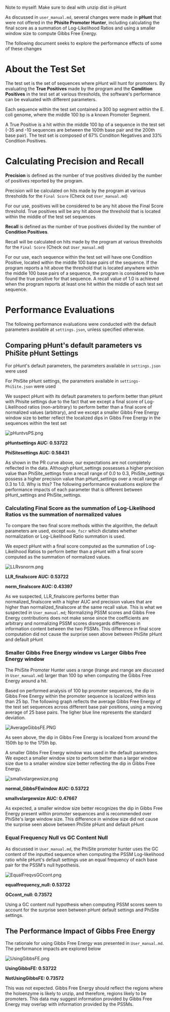 
Note to myself: Make sure to deal with unzip dist in pHunt

As discussed in `user_manual.md`, several changes were made in **pHunt** that were not offered in the **Phisite Promoter Hunter**, including calculating the final score as a summation of Log-Likelihood Ratios and using a smaller window size to compute Gibbs Free Energy.

The following document seeks to explore the performance effects of some of these changes

# About the Test Set
The test set is the set of sequences where pHunt will hunt for promoters. By evaluating the **True Positives** made by the program and the **Condition Positives** in the test set at various thresholds, the software's performance can be evaluated with different parameters.

Each sequence within the test set contained a 300 bp segment within the E. coli genome, where the middle 100 bp is a known Promoter Segment.

A True Positive is a hit within the middle 100 bp of a sequence in the test set (-35 and -10 sequences are between the 100th base pair and the 200th base pair). The test set is composed of 67% Condition Negatives and 33% Condition Positives.

# Calculating Precision and Recall
**Precision** is defined as the number of true positives divided by the number of positives reported by the program.

Precision will be calculated on hits made by the program at various thresholds for the `Final Score` (Check out `User_manual.md`)

For our use, positives will be considered to be any hit above the Final Score threshold. True positives will be any hit above the threshold that is located within the middle of the test set sequences

**Recall** is defined as the number of true positives divided by the number of **Condition Positives**.

Recall will be calculated on hits made by the program at various thresholds for the `Final Score` (Check out `User_manual.md`)

For our use, each sequence within the test set will have one Condition Positive, located within the middle 100 base pairs of the sequence. If the program reports a hit above the threshold that is located anywhere within the middle 100 base pairs of a sequence, the program is considered to have found the true positive for that sequence. A recall value of 1.0 is achieved when the program reports at least one hit within the middle of each test set sequence.

# Performance Evaluations
The following performance evaluations were conducted with the default parameters available at `settings.json`, unless specified otherwise.

## Comparing pHunt's default parameters vs PhiSite pHunt Settings
For pHunt's default parameters, the parameters available in `settings.json` were used

For PhiSite pHunt settings, the parameters available in `settings-PhiSite.json` were used

We suspect pHunt with its default parameters to perform better than pHunt with Phisite settings due to the fact that we except a final score of Log-Likelihood ratios (non-arbitrary) to perform better than a final score of normalized values (arbitrary), and we except a smaller Gibbs Free Energy window size to better reflect the localized dips in Gibbs Free Energy in the sequences within the test set

![pHuntvsPS.png](images/pHuntvsPS.png)

**pHuntsettings AUC: 0.53722**

**PhiSitesettings AUC: 0.58431**

As shown in the PR curve above, our expectations are not completely reflected in the data. Although pHunt_settings possesses a higher precision value than PhiSite_settings from a recall range of 0.0 to 0.3, PhiSite_settings possess a higher precision value than pHunt_settings over a recall range of 0.3 to 1.0. Why is this? The following performance evaluations explore the performance impacts of each parameter that is different between pHunt_settings and PhiSite_settings.

### Calculating Final Score as the summation of Log-Likelihood Ratios vs the summation of normalized values
To compare the two final score methods within the algorithm, the default parameters are used, except `mode_fscr` which dictates whether normalization or Log-Likelihood Ratio summation is used.

We expect pHunt with a final score computed as the summation of Log-Likelihood Ratios to perform better than a pHunt with a final score computed as the summation of normalized values.

![LLRvsnorm.png](images/LLRvsnorm.png)

**LLR_finalscore AUC: 0.53722**

**norm_finalscore AUC: 0.43397**

As we suspected, LLR_finalscore performs better than normalized_finalscore with a higher AUC and precision values that are higher than normalized_finalscore at the same recall value. This is what we suspected in `User_manual.md`; Normalizing PSSM scores and Gibbs Free Energy contributions does not make sense since the coefficients are arbitrary and normalizing PSSM scores disregards differences in information content between the two PSSMs. This difference in final score computation did not cause the surprise seen above between PhiSite pHunt and default pHunt

### Smaller Gibbs Free Energy window vs Larger Gibbs Free Energy window
The PhiSite Promoter Hunter uses a range (lrange and rrange are discussed in `User_manual.md`) larger than 100 bp when computing the Gibbs Free Energy around a hit.

Based on performed analysis of 100 bp promoter sequences, the dip in Gibbs Free Energy within the promoter sequence is localized within less than 25 bp. The following graph reflects the average Gibbs Free Energy of the test set sequences across different base pair positions, using a moving average of 25 base pairs. The ligher blue line represents the standard deviation.

![AverageGibbsFE.PNG](images/AverageGibbsFE.PNG)

As seen above, the dip in Gibbs Free Energy is localized from around the 150th bp to the 175th bp.

A smaller Gibbs Free Energy window was used in the default parameters. We expect a smaller window size to perform better than a larger window size due to a smaller window size better reflecting the dip in Gibbs Free Energy.

![smallvslargewsize.png](images/smallvslargewsize.png)

**normal_GibbsFEwindow AUC: 0.53722**

**smallvslargewsize AUC: 0.47667**

As expected, a smaller window size better recognizes the dip in Gibbs Free Energy present within promoter sequences and is recommended over PhiSite's large window size. This difference in window size did not cause the surprise seen above between PhiSite pHunt and default pHunt

### Equal Frequency Null vs GC Content Null
As discussed in `User_manual.md`, the PhiSite promoter hunter uses the GC content of the inputted sequence when computing the PSSM Log-likelihood ratio while pHunt's default settings use an equal frequency of each base pair for the PSSM's null hypothesis.

![EqualFreqvsGCcont.png](images/EqualFreqvsGCcont.png)

**equalfrequency_null: 0.53722**

**GCcont_null: 0.73572**

Using a GC content null hypothesis when computing PSSM scores seem to account for the surprise seen between pHunt default settings and PhiSite settings.

## The Performance Impact of Gibbs Free Energy
The rationale for using Gibbs Free Energy was presented in `User_manual.md`. The performance impacts are explored below

![UsingGibbsFE.png](images/UsingGibbsFE.png)

**UsingGibbsFE: 0.53722**

**NotUsingGibbsFE: 0.73572**

This was not expected. Gibbs Free Energy should reflect the regions where the holoenzyme is likely to unzip, and therefore, regions likely to be promoters. This data may suggest information provided by Gibbs Free Energy may overlap with information provided by the PSSMs. 
